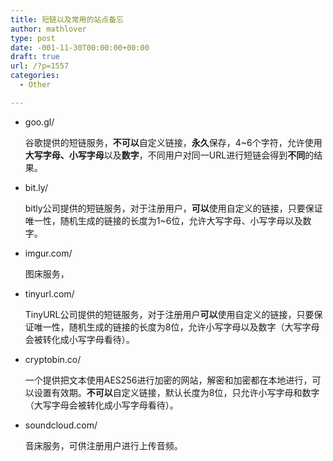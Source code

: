 ```yaml
---
title: 短链以及常用的站点备忘
author: mathlover
type: post
date: -001-11-30T00:00:00+00:00
draft: true
url: /?p=1557
categories:
  - Other

---
```

  * goo.gl/
  
    谷歌提供的短链服务，**不可以**自定义链接，**永久**保存，4~6个字符，允许使用**大写字母、小写字母**以及**数字**，不同用户对同一URL进行短链会得到**不同**的结果。
  * bit.ly/
  
    bitly公司提供的短链服务，对于注册用户，**可以**使用自定义的链接，只要保证唯一性，随机生成的链接的长度为1~6位，允许大写字母、小写字母以及数字。
  * imgur.com/
  
    图床服务，
  * tinyurl.com/
  
    TinyURL公司提供的短链服务，对于注册用户**可以**使用自定义的链接，只要保证唯一性，随机生成的链接的长度为8位，允许小写字母以及数字（大写字母会被转化成小写字母看待）。
  * cryptobin.co/
  
    一个提供把文本使用AES256进行加密的网站，解密和加密都在本地进行，可以设置有效期。**不可以**自定义链接，默认长度为8位，只允许小写字母和数字（大写字母会被转化成小写字母看待）。
  * soundcloud.com/
  
    音床服务，可供注册用户进行上传音频。

<div id="selenium-highlight">
</div>